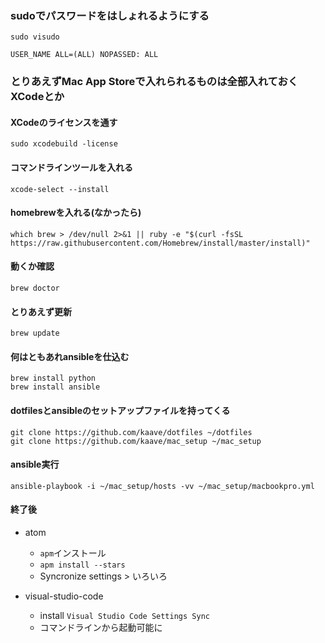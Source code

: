 ### sudoでパスワードをはしょれるようにする

    sudo visudo

    USER_NAME ALL=(ALL) NOPASSED: ALL

### とりあえずMac App Storeで入れられるものは全部入れておく XCodeとか
#### XCodeのライセンスを通す

    sudo xcodebuild -license

#### コマンドラインツールを入れる

    xcode-select --install

#### homebrewを入れる(なかったら)

    which brew > /dev/null 2>&1 || ruby -e "$(curl -fsSL https://raw.githubusercontent.com/Homebrew/install/master/install)"

#### 動くか確認

    brew doctor

#### とりあえず更新

    brew update

#### 何はともあれansibleを仕込む

```
brew install python
brew install ansible
```

#### dotfilesとansibleのセットアップファイルを持ってくる

```
git clone https://github.com/kaave/dotfiles ~/dotfiles
git clone https://github.com/kaave/mac_setup ~/mac_setup
```

#### ansible実行

    ansible-playbook -i ~/mac_setup/hosts -vv ~/mac_setup/macbookpro.yml

#### 終了後

- atom
  - `apm`インストール
  - `apm install --stars`
  - Syncronize settings > いろいろ

- visual-studio-code
  - install `Visual Studio Code Settings Sync`
  - コマンドラインから起動可能に
